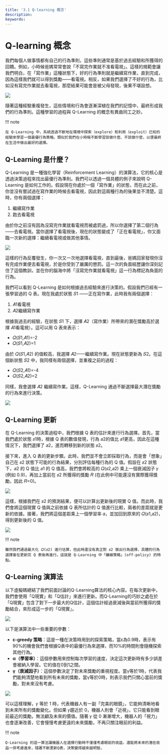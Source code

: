 ```yaml
---
title: '3.1 Q-learning 概念'
description:
keywords:
---
```


# Q-learning 概念
我們每個人做事情都有自己的行為準則，這些準則通常是基於過去經驗和所獲得的回饋。例如，小時候爸媽常常會說「不寫完作業就不准看電視」。這樣的規範會讓我們明白，在「寫作業」這種狀態下，好的行為準則就是繼續寫作業，直到完成，因為這樣我們就可以得到獎勵——看電視。相反，如果我們選擇了不好的行為，比如沒有寫完作業就去看電視，那麼結果可能會是被父母發現，後果不堪設想。

![](https://i.imgur.com/w7JeF5w.png)

隨著這種經驗重複發生，這些情境和行為會逐漸深植在我們的記憶中，最終形成我們的行為準則。這種學習的過程與 Q-Learning 的概念有異曲同工之妙。

!!! note

    在 Q-Learning 中，系統透過不斷地在環境中探索（explore）和利用（exploit）已知的經驗來學習一個最優行為策略。類似於我們在小時候不斷學習該做什麼、不該做什麼，以便最終在生活中做出最好的選擇。

## Q-Learning 是什麼？
Q-Learning 是一種強化學習（Reinforcement Learning）的演算法，它的核心是透過決策過程來找出最優行為準則。我們可以透過一個具體的例子來說明 Q-Learning 是如何工作的。假設現在你處於一個「寫作業」的狀態，而在此之前，你並沒有嘗試過在寫作業的時候去看電視，因此對這兩種行為的後果並不清楚。這時，你有兩個選擇：

1. 繼續寫作業
2. 跑去看電視

由於你之前沒有因為沒寫完作業就看電視而被處罰過，所以你選擇了第二個行為——去看電視。當你選擇了看電視後，現在的狀態變成了「正在看電視」，你又面臨一次新的選擇：繼續看電視或做其他事情。

![](https://i.imgur.com/ZtJgeNk.png)

這樣的行為反覆發生，你一次又一次地選擇看電視，直到最後，爸媽回家發現你沒有完成作業便去看電視，於是你受到了嚴厲的懲罰。這一次的負面經歷讓你深刻記住了這個教訓，並在你的腦海中將「沒寫完作業就看電視」這一行為標記為負面的行為。


我們可以看到 Q-Learning 是如何根據過去經驗來進行決策的。假設我們已經有一張學習過的 Q 表。現在我處於狀態 𝑆1 ——正在寫作業，此時我有兩個選擇：

1. 𝐴1看電視
2. 𝐴2繼續寫作業

根據我過去的經驗，在狀態 𝑆1 下，選擇 𝐴2（寫作業）所帶來的潛在獎勵高於選擇 𝐴1看電視）。這可以用 Q 表來表示：

- 𝑄(𝑆1,𝐴1)=-2
- 𝑄(𝑆1,𝐴2)=1

由於 𝑄(𝑆1,𝐴2) 的值較高，我選擇 𝐴2——繼續寫作業。現在狀態更新為 𝑆2。在這個新狀態 𝑆2 中，我同樣有兩個選擇，並重複之前的過程：

- 𝑄(𝑆2,𝐴1)=-4
- 𝑄(𝑆2,𝐴2)=2

同樣，我會選擇 𝐴2 繼續寫作業。這樣，Q-Learning 通過不斷選擇最大潛在獎勵的行為來進行決策。

![](https://i.imgur.com/H8EWzXn.png)


## Q-Learning 更新
在 Q-Learning 的決策過程中，我們根據 Q 表的估計來進行行為選擇。首先，當我們處於狀態 𝑠1時，根據 Q 表的數值發現，行為 𝑎2的值比 𝑎1更高，因此在這種情況下，我們選擇了 𝑎2，進而轉移到新的狀態 𝑠2。

接下來，進入 Q 表的更新步驟。此時，我們並不會立即採取行為，而是會「想象」自己在 𝑠2 狀態下可能的行為結果，分別評估每種行為的 Q 值。假設在 𝑠2 狀態下，𝑎2 的 Q 值比 𝑎1 的 Q 值高，我們會將較高的 𝑄(𝑠2,𝑎2) 乘上一個衰減因子 𝛾 (例如 0.9)，再加上當前在 𝑠2 所獲得的獎勵 𝑅 (在此例中可能還沒有實際獲得獎勵，因此 𝑅=0)。

![](https://i.imgur.com/V8QvXKT.png)

這樣，根據我們在 𝑠2 的預測結果，便可以計算出更新後的現實 Q 值。而此時，我們會將這個現實 Q 值與之前依據 Q 表所估計的 Q 值進行比較，兩者的差距就是更新的依據。接著，我們將這個差距乘上一個學習率 𝛼，並加回到原來的 𝑄(𝑠1,𝑎2)，得到更新後的 Q 值。

![](https://i.imgur.com/YbePfTW.png)

!!! note

    雖然我們通過最大化 𝑄(𝑠2) 進行估算，但此時還沒有真正對 𝑠2 做出行為選擇，具體的行為選擇會在更新完 Q 表後再進行。這就是 Q-Learning 中「離線策略」(off-policy) 的特點。


## Q-Learning 演算法
以下虛擬碼總結了我們前面討論的Q-Learning算法的核心內容。在每次更新中，我們會使用「Q現實」和「Q估計」來進行更新。而Q-Learning的巧妙之處在於「Q現實」包含了對下一步最大的Q估計，這個估計經過衰減後與當前所獲得的獎勵結合，來形成這一步的「Q現實」。

![](https://i.imgur.com/pEdCUsD.png)

以下是演算法中一些重要的參數：

- **ε-greedy 策略**：這是一種在決策時用到的探索策略，當ε為0.9時，表示有90%的機會我們會根據Q表中的最優行為來選擇，而10%的時間則會隨機探索其他行為。
- **α（學習率）**：這個參數用來控制每次學習的速度，決定這次更新時有多少誤差會被納入學習。它的值在0到1之間。
- **γ（衰減因子）**：這個參數決定了對未來獎勵的重視程度。當γ等於1時，代表我們能夠清楚地看到所有未來的獎勵，當γ等於0時，則表示我們只關心當前的獎勵，對未來沒有考慮。

![](https://i.imgur.com/FTrH6Qz.png)

可以這樣理解，𝛾 等於 1 時，代表機器人有一副「完美的眼鏡」，它能夠清晰地看到未來所有的獎勵變化。但如果 𝛾趨近於 0，機器人則會「近視」，它只能看到眼前最近的獎勵，無法顧及未來的價值。隨著 
𝛾 從 0 漸漸增大，機器人的「視力」也會逐漸改善，它會慢慢考慮更遠的未來獎勵，不再只關注眼前的利益。

!!! note

    Q-Learning 的這一算法讓機器人在選擇行動時不僅僅考慮眼前的收益，還能將未來的潛在收益一併考慮進來，隨著不斷更新Q表，決策變得越來越明智。
